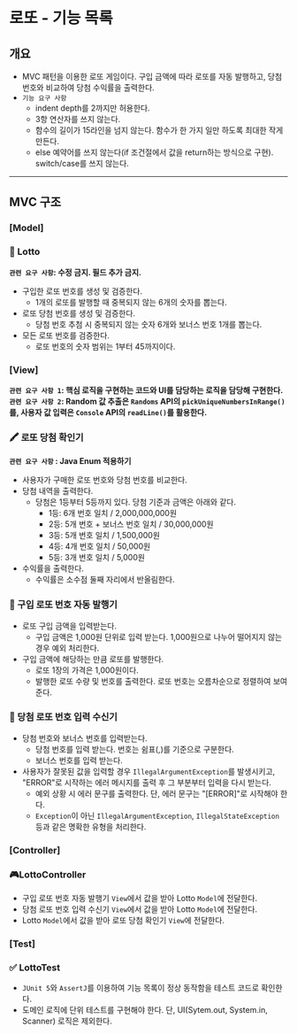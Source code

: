 # 로또 - 기능 목록

## 개요
- MVC 패턴을 이용한 로또 게임이다. 구입 금액에 따라 로또를 자동 발행하고, 당첨 번호와 비교하여 당첨 수익률을 출력한다.
- `기능 요구 사항`
  - indent depth를 2까지만 허용한다.
  - 3항 연산자를 쓰지 않는다.
  - 함수의 길이가 15라인을 넘지 않는다. 함수가 한 가지 일만 하도록 최대한 작게 만든다.
  - else 예약어를 쓰지 않는다(if 조건절에서 값을 return하는 방식으로 구현). switch/case를 쓰지 않는다.
---
## MVC 구조
### [Model]
### 🎱 Lotto
**`관련 요구 사항`: 수정 금지. 필드 추가 금지.**
- 구입한 로또 번호를 생성 및 검증한다.
  - 1개의 로또를 발행할 때 중복되지 않는 6개의 숫자를 뽑는다.
- 로또 당첨 번호를 생성 및 검증한다.
  - 당첨 번호 추첨 시 중복되지 않는 숫자 6개와 보너스 번호 1개를 뽑는다.
- 모든 로또 번호를 검증한다.
  - 로또 번호의 숫자 범위는 1부터 45까지이다.

### [View]
**`관련 요구 사항 1`: 핵심 로직을 구현하는 코드와 UI를 담당하는 로직을 담당해 구현한다.**  
**`관련 요구 사항 2`: Random 값 추출은 `Randoms` API의 `pickUniqueNumbersInRange()`를, 사용자 값 입력은 `Console` API의 `readLine()`를 활용한다.**
### 🖍 ️로또 당첨 확인기
**`관련 요구 사항` : Java Enum 적용하기**
- 사용자가 구매한 로또 번호와 당첨 번호를 비교한다.
- 당첨 내역을 출력한다.
  - 당첨은 1등부터 5등까지 있다. 당첨 기준과 금액은 아래와 같다.
      - 1등: 6개 번호 일치 / 2,000,000,000원
      - 2등: 5개 번호 + 보너스 번호 일치 / 30,000,000원
      - 3등: 5개 번호 일치 / 1,500,000원
      - 4등: 4개 번호 일치 / 50,000원
      - 5등: 3개 번호 일치 / 5,000원
- 수익률을 출력한다.
  - 수익률은 소수점 둘째 자리에서 반올림한다.

### 🎫 구입 로또 번호 자동 발행기
- 로또 구입 금액을 입력받는다.
  - 구입 금액은 1,000원 단위로 입력 받는다. 1,000원으로 나누어 떨어지지 않는 경우 예외 처리한다.
- 구입 금액에 해당하는 만큼 로또를 발행한다.
  - 로또 1장의 가격은 1,000원이다.
  - 발행한 로또 수량 및 번호를 출력한다. 로또 번호는 오름차순으로 정렬하여 보여준다.

### 🎫 당첨 로또 번호 입력 수신기
- 당첨 번호와 보너스 번호를 입력받는다.
  - 당첨 번호를 입력 받는다. 번호는 쉼표(,)를 기준으로 구분한다.
  - 보너스 번호를 입력 받는다.
- 사용자가 잘못된 값을 입력할 경우 `IllegalArgumentException`를 발생시키고, "ERROR"로 시작하는 에러 메시지를 출력 후 그 부분부터 입력을 다시 받는다.
  - 예외 상황 시 에러 문구를 출력한다. 단, 에러 문구는 "[ERROR]"로 시작해야 한다.
  - `Exception`이 아닌 `IllegalArgumentException`, `IllegalStateException` 등과 같은 명확한 유형을 처리한다.

### [Controller]
### 🎮LottoController
- 구입 로또 번호 자동 발행기 `View`에서 값을 받아 Lotto `Model`에 전달한다.
- 당첨 로또 번호 입력 수신기 `View`에서 값을 받아 Lotto `Model`에 전달한다.
- Lotto `Model`에서 값을 받아 로또 당첨 확인기 `View`에 전달한다.

### [Test]
### ✅ LottoTest
- `JUnit 5`와 `AssertJ`를 이용하여 기능 목록이 정상 동작함을 테스트 코드로 확인한다.
- 도메인 로직에 단위 테스트를 구현해야 한다. 단, UI(Sytem.out, System.in, Scanner) 로직은 제외한다.
